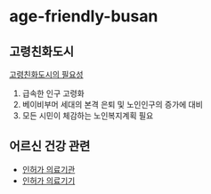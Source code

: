 # age-friendly-busan

## 고령친화도시
[고령친화도시의 필요성](http://afc.bswdi.re.kr/Page.do?code=C101&menu=1)
1. 급속한 인구 고령화
2. 베이비부머 세대의 본격 은퇴 및 노인인구의 증가에 대비
3. 모든 시민이 체감하는 노인복지계획 필요

## 어르신 건강 관련
- [인허가 의료기관](https://data.busan.go.kr/dataSet/detail.nm?contentId=10&publicdatapk=OA_TT00001)
- [인허가 의료기기](https://data.busan.go.kr/dataSet/detail.nm?contentId=10&publicdatapk=OA_TT00002)

